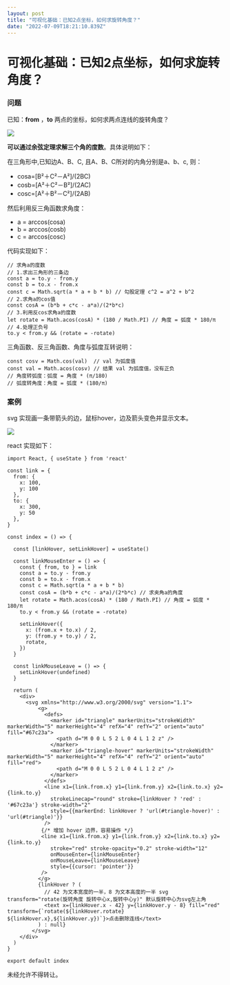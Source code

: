 ```yaml
---
layout: post
title: "可视化基础：已知2点坐标，如何求旋转角度？"
date: "2022-07-09T18:21:10.839Z"
---
```

可视化基础：已知2点坐标，如何求旋转角度？
=====================

### 问题

已知：**from** ，**to** 两点的坐标，如何求两点连线的旋转角度？

![](https://img2022.cnblogs.com/blog/806524/202207/806524-20220709201350356-833540194.png)

**可以通过余弦定理求解三个角的度数**。具体说明如下：

在三角形中,已知边A、B、C, 且A、B、C所对的内角分别是a、b、c, 则：

*   cosa=\[B²＋C²－A²\]/(2BC)
*   cosb=\[A²＋C²－B²\]/(2AC)
*   cosc=\[A²＋B²－C²\]/(2AB)

然后利用反三角函数求角度：

*   a = arccos(cosa)
*   b = arccos(cosb)
*   c = arccos(cosc)

代码实现如下：

    // 求角a的度数
    // 1.求出三角形的三条边
    const a = to.y - from.y
    const b = to.x - from.x
    const c = Math.sqrt(a * a + b * b) // 勾股定理 c^2 = a^2 + b^2
    // 2.求角a的cos值
    const cosA = (b*b + c*c - a*a)/(2*b*c)
    // 3.利用反cos求角a的度数
    let rotate = Math.acos(cosA) * (180 / Math.PI) // 角度 = 弧度 * 180/π
    // 4.处理正负号
    to.y < from.y && (rotate = -rotate)
    

三角函数、反三角函数、角度与弧度互转说明：

    const cosv = Math.cos(val)  // val 为弧度值
    const val = Math.acos(cosv) // 结果 val 为弧度值，没有正负
    // 角度转弧度：弧度 = 角度 * (π/180)
    // 弧度转角度：角度 = 弧度 * (180/π)
    

### 案例

svg 实现画一条带箭头的边，鼠标hover，边及箭头变色并显示文本。

![](https://img2022.cnblogs.com/blog/806524/202207/806524-20220709202137226-418230829.png)

react 实现如下：

    import React, { useState } from 'react'
    
    const link = {
      from: {
        x: 100,
        y: 100
      },
      to: {
        x: 300,
        y: 50
      },
    }
    
    const index = () => {
    
      const [linkHover, setLinkHover] = useState()
    
      const linkMouseEnter = () => {
        const { from, to } = link
        const a = to.y - from.y
        const b = to.x - from.x
        const c = Math.sqrt(a * a + b * b)
        const cosA = (b*b + c*c - a*a)/(2*b*c) // 求夹角a的角度
        let rotate = Math.acos(cosA) * (180 / Math.PI) // 角度 = 弧度 * 180/π
        to.y < from.y && (rotate = -rotate)
        
        setLinkHover({
          x: (from.x + to.x) / 2,
          y: (from.y + to.y) / 2,
          rotate,
        })
      }
    
      const linkMouseLeave = () => {
        setLinkHover(undefined)
      }
    
      return (
        <div>
          <svg xmlns="http://www.w3.org/2000/svg" version="1.1">
              <g>
                <defs>
                  <marker id="triangle" markerUnits="strokeWidth" markerWidth="5" markerHeight="4" refX="4" refY="2" orient="auto" fill="#67c23a">
                    <path d="M 0 0 L 5 2 L 0 4 L 1 2 z" />
                  </marker>
                  <marker id="triangle-hover" markerUnits="strokeWidth" markerWidth="5" markerHeight="4" refX="4" refY="2" orient="auto" fill="red">
                    <path d="M 0 0 L 5 2 L 0 4 L 1 2 z" />
                  </marker>
                </defs>
                <line x1={link.from.x} y1={link.from.y} x2={link.to.x} y2={link.to.y}
                  strokeLinecap="round" stroke={linkHover ? 'red' : '#67c23a'} stroke-width="2"
                  style={{markerEnd: linkHover ? 'url(#triangle-hover)' : 'url(#triangle)'}}
                />
               {/* 增加 hover 边界，容易操作 */}
               <line x1={link.from.x} y1={link.from.y} x2={link.to.x} y2={link.to.y}
                  stroke="red" stroke-opacity="0.2" stroke-width="12"
                  onMouseEnter={linkMouseEnter}
                  onMouseLeave={linkMouseLeave}
                  style={{cursor: 'pointer'}}
               />
              </g>
              {linkHover ? (
                // 42 为文本宽度的一半，8 为文本高度的一半 svg transform="rotate(旋转角度 旋转中心x,旋转中心y)" 默认旋转中心为svg左上角
                <text x={linkHover.x - 42} y={linkHover.y - 8} fill="red" transform={`rotate(${linkHover.rotate} ${linkHover.x},${linkHover.y})`}>点击删除连线</text>
              ) : null}
            </svg>
        </div>
      )
    }
    
    export default index
    

未经允许不得转让。